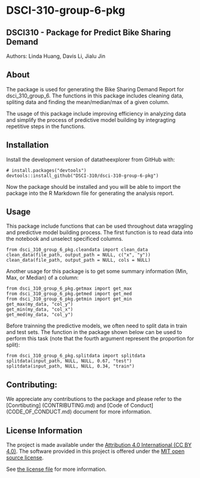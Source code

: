 # DSCI-310-group-6-pkg

## DSCI310 - Package for Predict Bike Sharing Demand
Authors: Linda Huang, Davis Li, Jialu Jin


## About
The package is used for generating the Bike Sharing Demand Report for dsci_310_group_6. The functions in this package includes cleaning data, spliting data and finding the mean/median/max of a given column.

The usage of this package include improving efficiency in analyzing data and simplify the process of predictive model building by integragting repetitive steps in the functions.


## Installation

Install the development version of datatheexplorer from GitHub with:
  ```
  # install.packages("devtools")
  devtools::install_github("DSCI-310/dsci-310-group-6-pkg")
  ```

Now the package should be installed and you will be able to import the package into the R Markdown file for generating the analysis report.


## Usage

This package include functions that can be used throughout data wraggling and predictive model building process. The first function is to read data into the notebook and unselect specificed columns.
  ```
  from dsci_310_group_6_pkg.cleandata import clean_data
  clean_data(file_path, output_path = NULL, c("x", "y"))
  clean_data(file_path, output_path = NULL, cols = NULL)
  ```
 
Another usage for this package is to get some summary information (Min, Max, or Median) of a column:
  ```
  from dsci_310_group_6_pkg.getmax import get_max
  from dsci_310_group_6_pkg.getmed import get_med
  from dsci_310_group_6_pkg.getmin import get_min
  get_max(my_data, "col_y")
  get_min(my_data, "col_x")
  get_med(my_data, "col_y")
  ```
  
Before trainning the predictive models, we often need to split data in train and test sets. The function in the package shown below can be used to perform this task (note that the fourth argument represent the proportion for split):
  ```
  from dsci_310_group_6_pkg.splitdata import splitdata
  splitdata(input_path, NULL, NULL, 0.67, "test")
  splitdata(input_path, NULL, NULL, 0.34, "train")
  ```


## Contributing:

We appreciate any contributions to the package and please refer to the [Conrtibuting] (CONTRIBUTING.md) and [Code of Conduct] (CODE_OF_CONDUCT.md) document for more information. 

## License Information

The project is made available under the [Attribution 4.0 International (CC BY 4.0)](https://creativecommons.org/licenses/by/4.0/). The software provided in this project is offered under the [MIT open source license](https://opensource.org/license/mit/). 

See [the license file](LICENSE.md) for more information.






